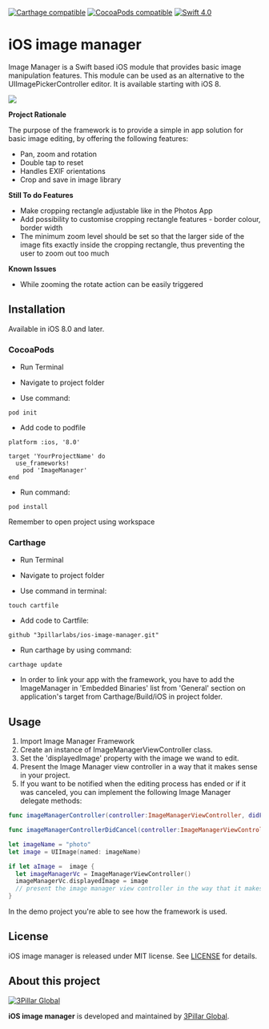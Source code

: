[![Carthage compatible](https://img.shields.io/badge/Carthage-Compatible-4BC51D.svg?style=flat)](https://github.com/Carthage/Carthage)
[![CocoaPods compatible](https://img.shields.io/badge/CocoaPods-Compatible-4BC51D.svg?style=flat)](https://github.com/CocoaPods/CocoaPods)
[![Swift 4.0](https://img.shields.io/badge/Swift-Compatible-orange.svg)](https://swift.org)

# iOS image manager
Image Manager is a Swift based iOS module that provides basic image manipulation features. This module can be used as an alternative to the UIImagePickerController editor. It is available starting with iOS 8.

![](screenshots/demoImageManagerFramework.gif)

**Project Rationale**

The purpose of the framework is to provide a simple in app solution for basic image editing, by offering the following features:

*	Pan, zoom and rotation
*	Double tap to reset
*	Handles EXIF orientations
*	Crop and save in image library

**Still To do Features**

* Make cropping rectangle adjustable like in the Photos App
* Add possibility to customise cropping rectangle features - border colour, border width
* The minimum zoom level should be set so that the larger side of the image fits exactly inside the cropping rectangle, thus preventing the user to zoom out too much

**Known Issues**

* While zooming the rotate action can be easily triggered

## Installation


Available in iOS 8.0 and later.

### CocoaPods

- Run Terminal

- Navigate to project folder

- Use command:

```
pod init
```

- Add code to podfile

```
platform :ios, '8.0'

target 'YourProjectName' do
  use_frameworks!
    pod 'ImageManager'
end
```

- Run command:

```
pod install
```

Remember to open project using workspace

### Carthage

- Run Terminal

- Navigate to project folder

- Use command in terminal:
```
touch cartfile
```

- Add code to Cartfile:

```
github "3pillarlabs/ios-image-manager.git"

```

- Run carthage by using command:

```
carthage update
```
- In order to link your app with the framework, you have to add the ImageManager in 'Embedded Binaries' list from 'General' section on application's target from Carthage/Build/iOS in project folder.

## Usage
1. Import Image Manager Framework
2. Create an instance of ImageManagerViewController class.
3. Set the 'displayedImage' property with the image we wand to edit.
4. Present the Image Manager view controller in a way that it makes sense in your project.
5. If you want to be notified when the editing process has ended or if it was canceled, you can implement the following Image Manager delegate methods:

```swift
func imageManagerController(controller:ImageManagerViewController, didFinishEditingImage image: UIImage)

func imageManagerControllerDidCancel(controller:ImageManagerViewController)
```

```swift
let imageName = "photo"
let image = UIImage(named: imageName)

if let aImage =  image {
  let imageManagerVc = ImageManagerViewController()
  imageManagerVc.displayedImage = image
  // present the image manager view controller in the way that it makes sense in your application
}
```

In the demo project you're able to see how the framework is used.        

## License

iOS image manager  is released under MIT license. See [LICENSE](LICENSE) for details.  

## About this project

[![3Pillar Global](https://www.3pillarglobal.com/wp-content/themes/base/library/images/logo_3pg.png)](http://www.3pillarglobal.com/)

**iOS image manager** is developed and maintained by [3Pillar Global](http://www.3pillarglobal.com/).
